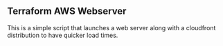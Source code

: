 ## Terraform AWS Webserver

This is a simple script that launches a web server along with a cloudfront distribution to have quicker load times.